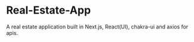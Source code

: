 # Real-Estate-App
A real estate application built in Next.js, React(UI), chakra-ui and axios for apis.
